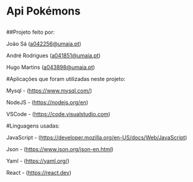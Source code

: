 # Api Pokémons

##

##Projeto feito por:

João Sá  (a042256@umaia.pt)

André Rodrigues (a041851@umaia.pt)

Hugo Martins (a043898@umaia.pt)

#Aplicações que foram utilizadas neste projeto:

Mysql - (https://www.mysql.com/)

NodeJS - (https://nodejs.org/en)

VSCode - (https://code.visualstudio.com)

#Linguagens usadas:

JavaScript - (https://developer.mozilla.org/en-US/docs/Web/JavaScript)

Json - (https://www.json.org/json-en.html)

Yaml - (https://yaml.org/)

React - (https://react.dev)
